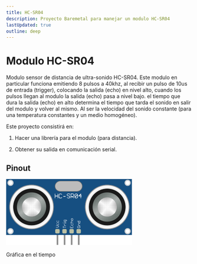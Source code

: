 ```yaml
---
title: HC-SR04
description: Proyecto Baremetal para manejar un modulo HC-SR04
lastUpdated: true
outline: deep
---
```


# Modulo HC-SR04

<Badge type="danger" text="incompleto" />

Modulo sensor de distancia de ultra-sonido HC-SR04. Este modulo en particular funciona emitiendo 8 pulsos a 40khz, al recibir un pulso de 10us de entrada (trigger), colocando la salida (echo) en nivel alto, cuando los pulsos llegan al modulo la salida (echo) pasa a nivel bajo. el tiempo que dura la salida (echo) en alto determina el tiempo que tarda el sonido en salir del modulo y volver al mismo. Al ser la velocidad del sonido constante (para una temperatura constantes y un medio homogéneo).

Este proyecto consistirá en:

1. Hacer una librería para el modulo (para distancia).

2. Obtener su salida en comunicación serial.

## Pinout

![HC-SR04](img/hc-sr04.svg)

Gráfica en el tiempo


